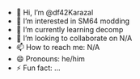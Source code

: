 - 👋 Hi, I’m @df42Karazal
- 👀 I’m interested in SM64 modding
- 🌱 I’m currently learning decomp
- 💞️ I’m looking to collaborate on N/A
- 📫 How to reach me: N/A
- 😄 Pronouns: he/him
- ⚡ Fun fact: ...


<!---
df42Karazal/df42Karazal is a ✨ special ✨ repository because its `README.md` (this file) appears on your GitHub profile.
You can click the Preview link to take a look at your changes.
--->
